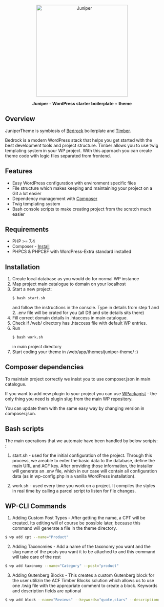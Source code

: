 <p align="center">
  <a href="https://osomstudio.com">
    <img alt="Juniper" src="https://5924544.fs1.hubspotusercontent-na1.net/hubfs/5924544/juniper/398672602-juniper-logo-01.png" height="300">
  </a>
</p>


<p align="center">
  <strong>Juniper - WordPress starter boilerplate + theme</strong>
</p>

## Overview

JuniperTheme is symbiosis of <a href="https://github.com/roots/bedrock">Bedrock</a> boilerplate and <a href="https://github.com/timber/timber">Timber</a>.

Bedrock is a modern WordPress stack that helps you get started with the best development tools and project structure.
Timber allows you to use twig templating system in your WP project.
With this approach you can create theme code with logic files separated from frontend.

## Features

- Easy WordPress configuration with environment specific files
- File structure which makes keeping and maintaining your project on a Git a lot easier
- Dependency management with [Composer](https://getcomposer.org)
- Twig templating system
- Bash console scripts to make creating project from the scratch much easier

## Requirements

- PHP >= 7.4
- Composer - [Install](https://getcomposer.org/doc/00-intro.md#installation-linux-unix-osx)
- PHPCS & PHPCBF with WordPress-Extra standard installed

## Installation

1. Create local database as you would do for normal WP instance
2. Map project main catalogue to domain on your localhost
3. Start a new project:
   ```sh
   $ bash start.sh
   ```
   and follow the instructions in the console.
   Type in details from step 1 and 2. .env file will
   be crated for you (all DB and site details sits there)
4. Fill correct domain details in .htaccess in main catalogue.
5. Check if /web/ directory has .htaccess file with default WP entries.
6. Run 
   ```sh
   $ bash work.sh
   ```
   in main project directory
7. Start coding your theme in /web/app/themes/juniper-theme/ :)

## Composer dependencies

To maintain project correctly we insist you to use composer.json in main catalogue.

If you want to add new plugin to your project you can use [WPackagist](https://wpackagist.org/) - 
the only thing you need is plugin slug from the main WP repository.

You can update them with the same easy way by changing version in composer.json.

## Bash scripts

The main operations that we automate have been handled by below scripts: :

1) start.sh - used for the initial configuration of the project. Through this process, we areable to enter the basic data to the database, define the main URL and ACF key. After providing those information, the installer will generate an .env file, which in our case will contain all configuration data (as in wp-config.php in a vanilla WordPress installation).

2) work.sh - used every time you work on a project. It compiles the styles in real time by calling a parcel script to listen for file changes.

## WP-CLI Commands
 
1. Adding Custom Post Types - After getting the name, a CPT will be created. Its editing will of course be possible later, because this command will generate a file in the theme directory.
```sh
$ wp add cpt --name="Product"
```
2. Adding Taxonomies - Add a name of the taxonomy you want and the slug name of the posts you want it to be attached to and this command will take care of the rest
```sh
$ wp add taxonomy --name="Category" --post="product"
```
3. Adding Gutenberg Blocks - This creates a custom Gutenberg block for the user utilizin the ACF Timber Blocks solution which allows us to use one .twig file with the appropriate comment to create a block. Keywords and description fields are optional
```sh
$ wp add block --name="Reviews" --keywords="quote,stars" --description="Show three newest reviews"
```


## 
